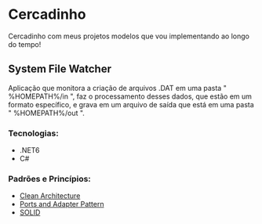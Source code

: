 # Cercadinho
Cercadinho com meus projetos modelos que vou implementando ao longo do tempo! 

## System File Watcher
Aplicação que monitora a criação de arquivos .DAT em uma pasta " %HOMEPATH%/in ", faz o processamento desses dados, que estão em um formato específico, e grava em um arquivo de saída que está em uma pasta " %HOMEPATH%/out ".

### Tecnologias:
 - .NET6
 - C#
 
### Padrões e Princípios:
 - [Clean Architecture](https://blog.cleancoder.com/)
 - [Ports and Adapter Pattern](https://alistair.cockburn.us/hexagonal-architecture/)
 - [SOLID](https://blog.cleancoder.com/uncle-bob/2020/10/18/Solid-Relevance.html)
 
